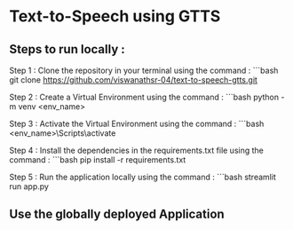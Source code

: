 # Text-to-Speech using GTTS

## Steps to run locally :

Step 1 : Clone the repository in your terminal using the command :
        ```bash
        git clone https://github.com/viswanathsr-04/text-to-speech-gtts.git
        
Step 2 : Create a Virtual Environment using the command : 
        ```bash
        python -m venv <env_name>
        
Step 3 : Activate the Virtual Environment using the command :
        ```bash
        <env_name>\Scripts\activate
        
Step 4 : Install the dependencies in the requirements.txt file using the command :
        ```bash
        pip install -r requirements.txt
        
Step 5 : Run the application locally using the command :
        ```bash
        streamlit run app.py
        

## Use the globally deployed Application
